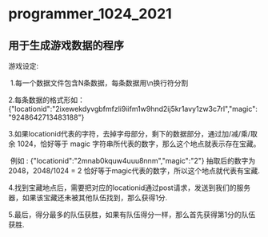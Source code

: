 # programmer_1024_2021

## 用于生成游戏数据的程序

游戏设定:

​	1.每一个数据文件包含N条数据，每条数据用\n换行符分割

​	2.每条数据的格式形如：{"locationid":"2ixewekdyvgbfmfzli9iifm1w9hnd2ij5kr1avy1zw3c7rl","magic":"9248642713483188"}

​	3.如果locationid代表的字符，去掉字母部分，剩下的数据部分，通过加/减/乘/取余 1024，恰好等于 magic 字符串所代表的数字，那么这个地点就表示存在宝藏。

​	例如 : {"locationid":"2mnab0kquw4uuu8nnm","magic":"2"} 抽取后的数字为2048，2048/1024 = 2 恰好等于magic代表的数字，所以这个地点就代表有宝藏.

​	4.找到宝藏地点后，需要把对应的locationid通过post请求，发送到我们的服务器，如果该宝藏还未被其他队伍找到，那么获得1分.

​	5.最后，得分最多的队伍获胜，如果有队伍得分一样，那么首先获得第1分的队伍获胜.